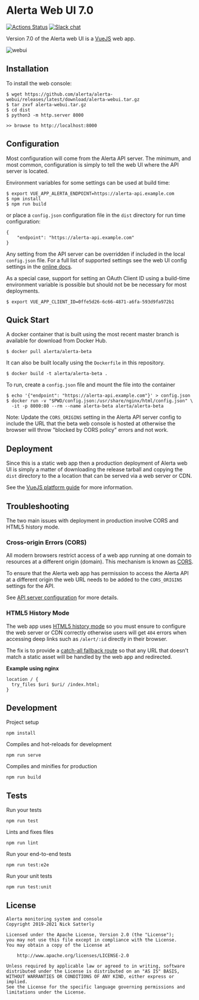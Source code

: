 Alerta Web UI 7.0
=================

[![Actions Status](https://github.com/alerta/alerta-webui/workflows/CI%20Tests/badge.svg)](https://github.com/alerta/alerta-webui/actions) [![Slack chat](https://img.shields.io/badge/chat-on%20slack-blue?logo=slack)](https://slack.alerta.dev)

Version 7.0 of the Alerta web UI is a [VueJS](https://vuejs.org/) web app.

![webui](/docs/images/alerta-webui-v7.png?raw=true&v=1)

Installation
------------

To install the web console:

    $ wget https://github.com/alerta/alerta-webui/releases/latest/download/alerta-webui.tar.gz
    $ tar zxvf alerta-webui.tar.gz
    $ cd dist
    $ python3 -m http.server 8000

    >> browse to http://localhost:8000

Configuration
-------------

Most configuration will come from the Alerta API server. The minimum,
and most common, configuration is simply to tell the web UI where the
API server is located.

Environment variables for some settings can be used at build time:

    $ export VUE_APP_ALERTA_ENDPOINT=https://alerta-api.example.com
    $ npm install
    $ npm run build

or place a `config.json` configuration file in the `dist` directory
for run time configuration:

    {
        "endpoint": "https://alerta-api.example.com"
    }

Any setting from the API server can be overridden if included in
the local `config.json` file. For a full list of supported settings
see the web UI config settings in the [online docs][1].

[1]: https://docs.alerta.io/en/latest/webui.html#configuration-from-api-server

As a special case, support for setting an OAuth Client ID using a
build-time environment variable is possible but should not be be
necessary for most deployments.

    $ export VUE_APP_CLIENT_ID=0ffe5d26-6c66-4871-a6fa-593d9fa972b1

Quick Start
-----------

A docker container that is built using the most recent master branch is
available for download from Docker Hub.

    $ docker pull alerta/alerta-beta

 It can also be built locally using the `Dockerfile` in this repository.

    $ docker build -t alerta/alerta-beta .

To run, create a `config.json` file and mount the file into the container

    $ echo '{"endpoint": "https://alerta-api.example.com"}' > config.json
    $ docker run -v "$PWD/config.json:/usr/share/nginx/html/config.json" \
      -it -p 8000:80 --rm --name alerta-beta alerta/alerta-beta

Note: Update the `CORS_ORIGINS` setting in the Alerta API server config
to include the URL that the beta web console is hosted at otherwise
the browser will throw "blocked by CORS policy" errors and not work.

Deployment
----------

Since this is a static web app then a production deployment of Alerta web UI
is simply a matter of downloading the release tarball and copying the `dist`
directory to the a location that can be served via a web server or CDN.

See the [VueJS platform guide][2] for more information.

[2]: https://cli.vuejs.org/guide/deployment.html#general-guidelines

Troubleshooting
---------------

The two main issues with deployment in production involve CORS and HTML5
history mode.

### Cross-origin Errors (CORS) ###

All modern browsers restrict access of a web app running at one domain to
resources at a different origin (domain). This mechanism is known as [CORS][3].

[3]: https://developer.mozilla.org/en-US/docs/Web/HTTP/CORS

To ensure that the Alerta web app has permission to access the Alerta API
at a different origin the web URL needs to be added to the `CORS_ORIGINS`
settings for the API.

See [API server configuration][4] for more details.

[4]: https://docs.alerta.io/en/latest/configuration.html#cors-config

### HTML5 History Mode

The web app uses [HTML5 history mode][4] so you must ensure to configure
the web server or CDN correctly otherwise users will get `404` errors when
accessing deep links such as `/alert/:id` directly in their browser.

The fix is to provide a [catch-all fallback route][5] so that any URL that
doesn't match a static asset will be handled by the web app and redirected.

**Example using nginx**
```
location / {
  try_files $uri $uri/ /index.html;
}
```

[5]: https://router.vuejs.org/guide/essentials/history-mode.html
[6]: https://router.vuejs.org/guide/essentials/history-mode.html#example-server-configurations

Development
-----------

Project setup
```
npm install
```

Compiles and hot-reloads for development
```
npm run serve
```

Compiles and minifies for production
```
npm run build
```

Tests
-----

Run your tests
```
npm run test
```

Lints and fixes files
```
npm run lint
```

Run your end-to-end tests
```
npm run test:e2e
```

Run your unit tests
```
npm run test:unit
```

License
-------

    Alerta monitoring system and console
    Copyright 2019-2021 Nick Satterly

    Licensed under the Apache License, Version 2.0 (the "License");
    you may not use this file except in compliance with the License.
    You may obtain a copy of the License at

        http://www.apache.org/licenses/LICENSE-2.0

    Unless required by applicable law or agreed to in writing, software
    distributed under the License is distributed on an "AS IS" BASIS,
    WITHOUT WARRANTIES OR CONDITIONS OF ANY KIND, either express or implied.
    See the License for the specific language governing permissions and
    limitations under the License.

